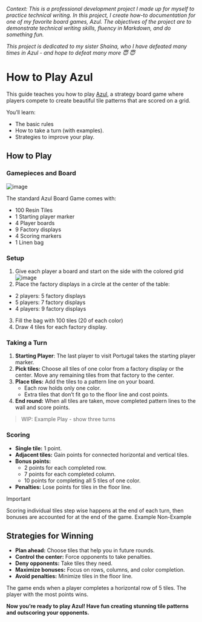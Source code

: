 _Context: This is a professional development project I made up for myself to practice technical writing. In this project, I create how-to documentation for one of my favorite board games, Azul. The objectives of the project are to demonstrate technical writing skills, fluency in Markdown, and do something fun._

_This project is dedicated to my sister Shaina, who I have defeated many times in Azul - and hope to defeat many more 😇 :innocent:_

# **How to Play Azul**

This guide teaches you how to play [Azul](https://boardgamegeek.com/boardgame/230802/azul), a strategy board game where players compete to create beautiful tile patterns that are scored on a grid. 

You’ll learn: <br/>
- The basic rules
- How to take a turn (with examples).
- Strategies to improve your play.

## How to Play

### Gamepieces and Board
![image](https://github.com/user-attachments/assets/ad1d8e3f-30ca-4175-9242-61de5ca1bf16)

[comment]:# (annotate this picture and also add captions to all images)

The standard Azul Board Game comes with:

[comment]:# (MAKE THIS A TABLE WITH ILLUSTRATION OF THE PIECES)
* 100 Resin Tiles
* 1 Starting player marker
* 4 Player boards
* 9 Factory displays
* 4 Scoring markers
* 1 Linen bag

### Setup
1. Give each player a board and start on the side with the colored grid
   ![image](https://github.com/user-attachments/assets/8c989571-fa92-438d-ba8f-ad55f6f79c7c)
2. Place the factory displays in a circle at the center of the table:
 * 2 players: 5 factory displays
 * 5 players: 7 factory displays
 * 4 players: 9 factory displays
   
[comment]:# (add visuals of how the board can be set up, with rings increasing in size and player number in the middle; maybe animated? either way, you need a caption)

3. Fill the bag with 100 tiles (20 of each color)
4. Draw 4 tiles for each factory display.
   
[comment]:# (these need a rework, they are not specific enough)

### Taking a Turn
1. **Starting Player**: The last player to visit Portugal takes the starting player marker.
2. **Pick tiles:** Choose all tiles of one color from a factory display or the center. Move any remaining tiles from that factory to the center.
3. **Place tiles:** Add the tiles to a pattern line on your board.
   - Each row holds only one color.
   - Extra tiles that don’t fit go to the floor line and cost points.
4. **End round:** When all tiles are taken, move completed pattern lines to the wall and score points.

[comment]:# (these need a rework, they are not specific enough)

> WIP: Example Play - show three turns

### Scoring
- **Single tile:** 1 point.
- **Adjacent tiles:** Gain points for connected horizontal and vertical tiles.
- **Bonus points:**
   - 2 points for each completed row.
   - 7 points for each completed column.
   - 10 points for completing all 5 tiles of one color.
- **Penalties:** Lose points for tiles in the floor line.

[comment]:# (these need a rework, they are not specific enough)

> [!IMPORTANT]
> Scoring individual tiles step wise happens at the end of each turn, then bonuses are accounted for at the end of the game.
> Example
> Non-Example

## Strategies for Winning
- **Plan ahead:** Choose tiles that help you in future rounds.
- **Control the center:** Force opponents to take penalties.
- **Deny opponents:** Take tiles they need.
- **Maximize bonuses:** Focus on rows, columns, and color completion.
- **Avoid penalties:** Minimize tiles in the floor line.

[comment]:# (explain why these are good strategies, and also add a strategy or show an example of different approaches to filling the grid ex - corner out)

The game ends when a player completes a horizontal row of 5 tiles. The player with the most points wins.


**Now you’re ready to play Azul! Have fun creating stunning tile patterns and outscoring your opponents.**
